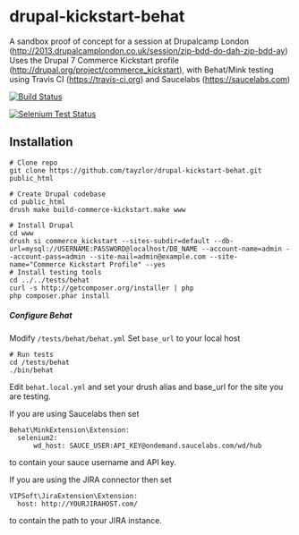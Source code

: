 drupal-kickstart-behat
======================


A sandbox proof of concept for a session at Drupalcamp London (http://2013.drupalcamplondon.co.uk/session/zip-bdd-do-dah-zip-bdd-ay)
Uses the Drupal 7 Commerce Kickstart profile (http://drupal.org/project/commerce_kickstart),
with Behat/Mink testing using Travis CI (https://travis-ci.org) and Saucelabs (https://saucelabs.com)


[![Build Status](https://travis-ci.org/tayzlor/drupal-kickstart-behat.png?branch=master)](https://travis-ci.org/tayzlor/drupal-kickstart-behat)

[![Selenium Test Status](https://saucelabs.com/buildstatus/gtayzlor)](https://saucelabs.com/u/gtayzlor)

## Installation

    # Clone repo
    git clone https://github.com/tayzlor/drupal-kickstart-behat.git public_html

    # Create Drupal codebase
    cd public_html
    drush make build-commerce-kickstart.make www

    # Install Drupal
    cd www
    drush si commerce_kickstart --sites-subdir=default --db-url=mysql://USERNAME:PASSWORD@localhost/DB_NAME --account-name=admin --account-pass=admin --site-mail=admin@example.com --site-name="Commerce Kickstart Profile" --yes
    # Install testing tools
    cd ../../tests/behat
    curl -s http://getcomposer.org/installer | php
    php composer.phar install

##### Configure Behat
Modify `/tests/behat/behat.yml`
Set `base_url` to your local host

    # Run tests
    cd /tests/behat
    ./bin/behat

Edit `behat.local.yml` and set your drush alias and base_url for the site you are testing.

If you are using Saucelabs then set

    Behat\MinkExtension\Extension:
      selenium2:
          wd_host: SAUCE_USER:API_KEY@ondemand.saucelabs.com/wd/hub

to contain your sauce username and API key.

If you are using the JIRA connector then set

    VIPSoft\JiraExtension\Extension:
      host: http://YOURJIRAHOST.com/

to contain the path to your JIRA instance.
